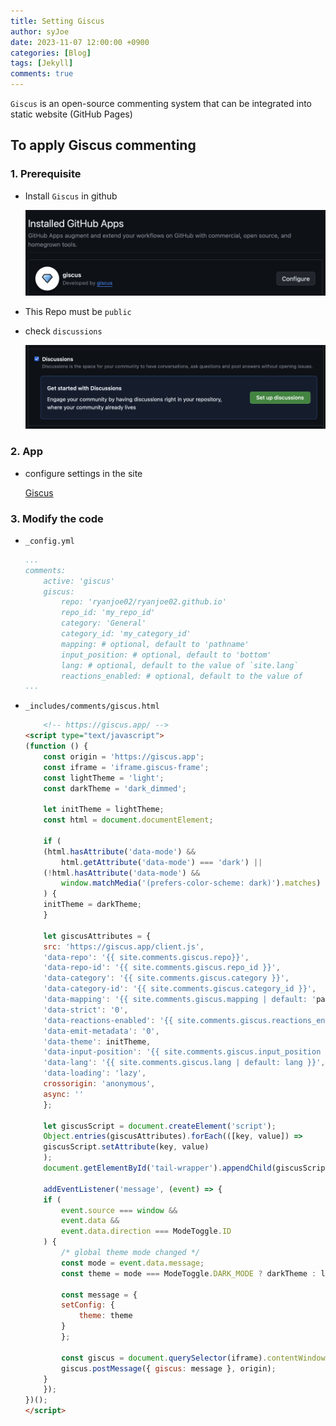 ```yaml
---
title: Setting Giscus
author: syJoe
date: 2023-11-07 12:00:00 +0900
categories: [Blog]
tags: [Jekyll]
comments: true  
---
```


`Giscus` is an open-source commenting system that can be integrated into static website (GitHub Pages)

## To apply Giscus commenting

### 1. Prerequisite

- Install `Giscus` in github

    ![Alt text](../assets/img/blog/github-app.png)

- This Repo must be `public`

- check `discussions`

    ![Alt text](../assets/img/blog/discussions.png)

### 2. App

- configure settings in the site

    [Giscus](https://giscus.app)

### 3. Modify the code

- `_config.yml`

    ```yaml
    ...
    comments:
        active: 'giscus'
        giscus:
            repo: 'ryanjoe02/ryanjoe02.github.io'
            repo_id: 'my_repo_id'
            category: 'General'
            category_id: 'my_category_id'
            mapping: # optional, default to 'pathname'
            input_position: # optional, default to 'bottom'
            lang: # optional, default to the value of `site.lang`
            reactions_enabled: # optional, default to the value of 
    ...
    ```

- `_includes/comments/giscus.html`

    ```html
        <!-- https://giscus.app/ -->
    <script type="text/javascript">
    (function () {
        const origin = 'https://giscus.app';
        const iframe = 'iframe.giscus-frame';
        const lightTheme = 'light';
        const darkTheme = 'dark_dimmed';

        let initTheme = lightTheme;
        const html = document.documentElement;

        if (
        (html.hasAttribute('data-mode') &&
            html.getAttribute('data-mode') === 'dark') ||
        (!html.hasAttribute('data-mode') &&
            window.matchMedia('(prefers-color-scheme: dark)').matches)
        ) {
        initTheme = darkTheme;
        }

        let giscusAttributes = {
        src: 'https://giscus.app/client.js',
        'data-repo': '{{ site.comments.giscus.repo}}',
        'data-repo-id': '{{ site.comments.giscus.repo_id }}',
        'data-category': '{{ site.comments.giscus.category }}',
        'data-category-id': '{{ site.comments.giscus.category_id }}',
        'data-mapping': '{{ site.comments.giscus.mapping | default: 'pathname' }}',
        'data-strict': '0',
        'data-reactions-enabled': '{{ site.comments.giscus.reactions_enabled | default: '1' }}',
        'data-emit-metadata': '0',
        'data-theme': initTheme,
        'data-input-position': '{{ site.comments.giscus.input_position | default: 'bottom' }}',
        'data-lang': '{{ site.comments.giscus.lang | default: lang }}',
        'data-loading': 'lazy',
        crossorigin: 'anonymous',
        async: ''
        };

        let giscusScript = document.createElement('script');
        Object.entries(giscusAttributes).forEach(([key, value]) =>
        giscusScript.setAttribute(key, value)
        );
        document.getElementById('tail-wrapper').appendChild(giscusScript);

        addEventListener('message', (event) => {
        if (
            event.source === window &&
            event.data &&
            event.data.direction === ModeToggle.ID
        ) {
            /* global theme mode changed */
            const mode = event.data.message;
            const theme = mode === ModeToggle.DARK_MODE ? darkTheme : lightTheme;

            const message = {
            setConfig: {
                theme: theme
            }
            };

            const giscus = document.querySelector(iframe).contentWindow;
            giscus.postMessage({ giscus: message }, origin);
        }
        });
    })();
    </script>
    ```